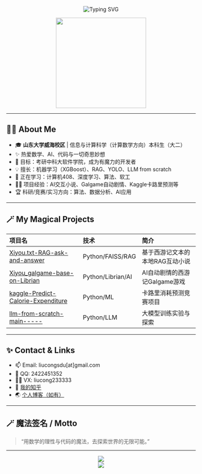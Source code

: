 <!-- 魔法动效（部分平台支持，移动端/PC端查看效果略有不同） -->
<p align="center">
  <img src="https://readme-typing-svg.demolab.com?font=Fira+Code&size=28&duration=3500&pause=1000&color=3EE6C4&vCenter=true&width=450&lines=%F0%9F%8C%88+Welcome+to+my+Magical+Space!+%F0%9F%8C%88;Liucong+%7C+SDU+%7C+AI+%7C+Math+%7C+Dreamer;Code+%E2%9D%A4%EF%B8%8F+Magic;Let%27s+explore+together..." alt="Typing SVG" />
</p>

<div align="center">
  <img src="https://media.giphy.com/media/v1.Y2lkPTc5MGI3NjExMDYzYzI3ZTZiYjAyZDgwZWM4YjZhM2E1YWMwZjUwYjY1YjViMTQ3MiZjdD1n/13HgwGsXF0aiGY/giphy.gif" width="240" />
</div>

---

## 🧙‍♂️ About Me

- 🎓 **山东大学威海校区** | 信息与计算科学（计算数学方向）本科生（大二）
- ✨ 热爱数学、AI、代码与一切奇思妙想
- 🚀 目标：考研中科大软件学院，成为有魔力的开发者
- 💡 擅长：机器学习（XGBoost）、RAG、YOLO、LLM from scratch
- 🌱 正在学习：计算机408、深度学习、算法、软工
- 🧑‍💻 项目经验：AI交互小说、Galgame自动剧情、Kaggle卡路里预测等
- 🏆 科研/竞赛/实习方向：算法、数据分析、AI应用

---

## 🪄 My Magical Projects

| 项目名 | 技术 | 简介 |
| :--- | :--- | :--- |
| [Xiyou.txt-RAG-ask-and-answer](https://github.com/Liucong-sdu/Xiyou.txt-RAG-ask-and-answer) | Python/FAISS/RAG | 基于西游记文本的本地RAG互动小说 |
| [Xiyou_galgame-base-on-Librian](https://github.com/Liucong-sdu/Xiyou_galgame-base-on-Librian) | Python/Librian/AI | AI自动剧情的西游记Galgame游戏 |
| [kaggle-Predict-Calorie-Expenditure](https://github.com/Liucong-sdu/kaggle-Predict-Calorie-Expenditure) | Python/ML | 卡路里消耗预测竞赛项目 |
| [llm-from-scratch-main-----](https://github.com/Liucong-sdu/llm-from-scratch-main-----) | Python/LLM | 大模型训练实验与探索 |

---

## ✨ Contact & Links

- 📫 Email: liucongsdu[at]gmail.com
- 🐧 QQ: 2422451352
- 🧙‍♂️ VX: liucong233333
- 👀 [我的知乎](https://www.zhihu.com/people/liucong233333)
- 🌏 [个人博客（如有）](#)

---

## 🪄 魔法签名 / Motto

> “用数学的理性与代码的魔法，去探索世界的无限可能。”

---

<div align="center">
  <img src="https://quotes-github-readme.vercel.app/api?type=horizontal&theme=tokyonight&quote=Stay+hungry,+stay+foolish.+Keep+coding,+keep+dreaming!" />
</div>

<!-- 魔法彩带动效 -->
<div align="center">
  <img src="https://capsule-render.vercel.app/api?type=waving&color=gradient&height=120&section=footer&text=Have%20a%20Magical%20Day!%20✨&fontSize=28" />
</div>
